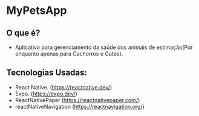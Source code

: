 # MyPetsApp
## O que é?
- Aplicativo para gerenciamento da saúde dos animais de estimação(Por enquanto apenas para Cachorros e Gatos).

## Tecnologias Usadas:
- React Native. (https://reactnative.dev/)
- Expo. (https://expo.dev/)
- ReactNativePaper (https://reactnativepaper.com/)
- reactNativeNavigation (https://reactnavigation.org/)